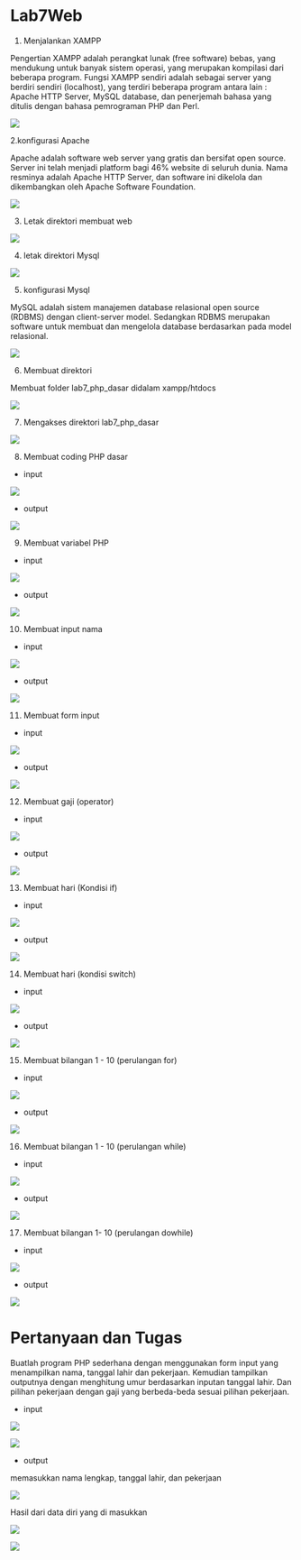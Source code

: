# Lab7Web
1. Menjalankan XAMPP <br>
<p> Pengertian XAMPP adalah perangkat lunak (free software) bebas, yang mendukung untuk banyak sistem operasi, yang merupakan kompilasi dari beberapa program. Fungsi XAMPP sendiri adalah sebagai server yang berdiri sendiri (localhost), yang terdiri beberapa program antara lain : Apache HTTP Server, MySQL database, dan penerjemah bahasa yang ditulis dengan bahasa pemrograman PHP dan Perl. </p>

![](Screenshot/1.jpg)

2.konfigurasi Apache
<p> Apache adalah software web server yang gratis dan bersifat open source. Server ini telah menjadi platform bagi 46% website di seluruh dunia. Nama resminya adalah Apache HTTP Server, dan software ini dikelola dan dikembangkan oleh Apache Software Foundation. </p>

![](Screenshot/2.jpg)

3. Letak direktori membuat web

![](Screenshot/3.jpg)

4. letak direktori Mysql

![](Screenshot/4.jpg)

5. konfigurasi Mysql
<p> MySQL adalah sistem manajemen database relasional open source (RDBMS) dengan client-server model. Sedangkan RDBMS merupakan software untuk membuat dan mengelola database berdasarkan pada model relasional. </p>

![](Screenshot/5.jpg)

6. Membuat direktori
<p> Membuat folder lab7_php_dasar didalam xampp/htdocs </p>

![](Screenshot/6.jpg)

7. Mengakses direktori lab7_php_dasar

![](Screenshot/7.jpg)

8. Membuat coding PHP dasar
* input

![](Screenshot/8.jpg)

* output

![](Screenshot/9.jpg)

9. Membuat variabel PHP
* input

![](Screenshot/10.jpg)

* output

![](Screenshot/11.jpg)

10. Membuat input nama
* input

![](Screenshot/12.jpg)

* output

![](Screenshot/13.jpg)

11. Membuat form input
* input

![](Screenshot/14.jpg)

* output

![](Screenshot/15.jpg)

12. Membuat gaji (operator)
* input

![](Screenshot/16.jpg)

* output

![](Screenshot/17.jpg)

13. Membuat hari (Kondisi if)
* input

![](Screenshot/18.jpg)

* output

![](Screenshot/19.jpg)

14. Membuat hari (kondisi switch)
* input

![](Screenshot/20.jpg)

* output

![](Screenshot/21.jpg)

15. Membuat bilangan 1 - 10 (perulangan for)
* input

![](Screenshot/22.jpg)

* output

![](Screenshot/23.jpg)

16. Membuat bilangan 1 - 10 (perulangan while)
* input

![](Screenshot/24.jpg)

* output

![](Screenshot/25.jpg)

17. Membuat bilangan 1- 10 (perulangan dowhile)
* input

![](Screenshot/26.jpg)

* output

![](Screenshot/27.jpg)

# Pertanyaan dan Tugas <br>
<p> Buatlah program PHP sederhana dengan menggunakan form input yang menampilkan nama, tanggal lahir dan pekerjaan. Kemudian tampilkan outputnya dengan menghitung umur berdasarkan inputan tanggal lahir. Dan pilihan pekerjaan dengan gaji yang berbeda-beda sesuai pilihan pekerjaan. </p>

* input

![](Screenshot/28.jpg)

![](Screenshot/29.jpg)

* output
<p> memasukkan nama lengkap, tanggal lahir, dan pekerjaan </p>

![](Screenshot/30.jpg)

<p> Hasil dari data diri yang di masukkan </p>

![](Screenshot/31.jpg)

![](Screenshot/32.jpg)
 
